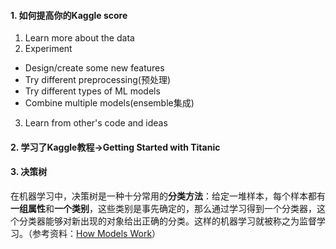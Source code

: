 #### 1. 如何提高你的Kaggle score
1. Learn more about the data
2. Experiment
* Design/create some new features
* Try different preprocessing(预处理)
* Try different types of ML models
* Combine multiple models(ensemble集成)
3. Learn from other's code and ideas
#### 2. 学习了Kaggle教程->Getting Started with Titanic
#### 3. 决策树
在机器学习中，决策树是一种十分常用的**分类方法**：给定一堆样本，每个样本都有**一组属性**和**一个类别**，这些类别是事先确定的，那么通过学习得到一个分类器，这个分类器能够对新出现的对象给出正确的分类。这样的机器学习就被称之为监督学习。（参考资料：[How Models Work](https://www.kaggle.com/dansbecker/how-models-work)）

